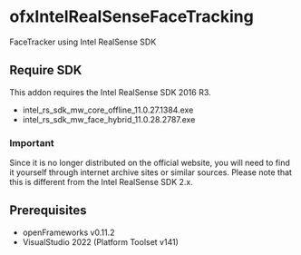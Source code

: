 # ofxIntelRealSenseFaceTracking
FaceTracker using Intel RealSense SDK

## Require SDK
This addon requires the Intel RealSense SDK 2016 R3.
* intel_rs_sdk_mw_core_offline_11.0.27.1384.exe
* intel_rs_sdk_mw_face_hybrid_11.0.28.2787.exe

### Important
Since it is no longer distributed on the official website, you will need to find it yourself through internet archive sites or similar sources.
Please note that this is different from the Intel RealSense SDK 2.x.

## Prerequisites
* openFrameworks v0.11.2
* VisualStudio 2022 (Platform Toolset v141)